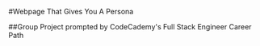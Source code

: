 #Webpage That Gives You A Persona

##Group Project prompted by CodeCademy's Full Stack Engineer Career Path

